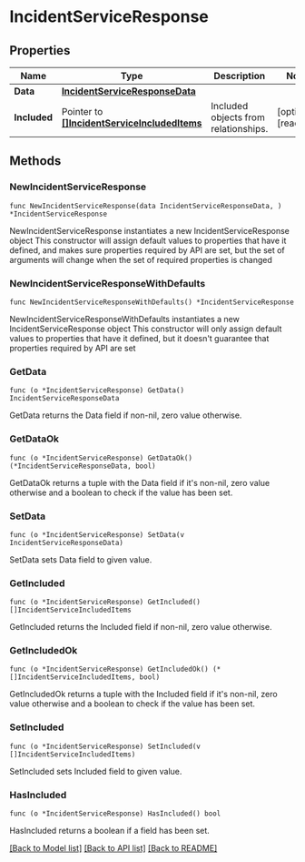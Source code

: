 # IncidentServiceResponse

## Properties

Name | Type | Description | Notes
---- | ---- | ----------- | ------
**Data** | [**IncidentServiceResponseData**](IncidentServiceResponseData.md) |  | 
**Included** | Pointer to [**[]IncidentServiceIncludedItems**](IncidentServiceIncludedItems.md) | Included objects from relationships. | [optional] [readonly] 

## Methods

### NewIncidentServiceResponse

`func NewIncidentServiceResponse(data IncidentServiceResponseData, ) *IncidentServiceResponse`

NewIncidentServiceResponse instantiates a new IncidentServiceResponse object
This constructor will assign default values to properties that have it defined,
and makes sure properties required by API are set, but the set of arguments
will change when the set of required properties is changed

### NewIncidentServiceResponseWithDefaults

`func NewIncidentServiceResponseWithDefaults() *IncidentServiceResponse`

NewIncidentServiceResponseWithDefaults instantiates a new IncidentServiceResponse object
This constructor will only assign default values to properties that have it defined,
but it doesn't guarantee that properties required by API are set

### GetData

`func (o *IncidentServiceResponse) GetData() IncidentServiceResponseData`

GetData returns the Data field if non-nil, zero value otherwise.

### GetDataOk

`func (o *IncidentServiceResponse) GetDataOk() (*IncidentServiceResponseData, bool)`

GetDataOk returns a tuple with the Data field if it's non-nil, zero value otherwise
and a boolean to check if the value has been set.

### SetData

`func (o *IncidentServiceResponse) SetData(v IncidentServiceResponseData)`

SetData sets Data field to given value.


### GetIncluded

`func (o *IncidentServiceResponse) GetIncluded() []IncidentServiceIncludedItems`

GetIncluded returns the Included field if non-nil, zero value otherwise.

### GetIncludedOk

`func (o *IncidentServiceResponse) GetIncludedOk() (*[]IncidentServiceIncludedItems, bool)`

GetIncludedOk returns a tuple with the Included field if it's non-nil, zero value otherwise
and a boolean to check if the value has been set.

### SetIncluded

`func (o *IncidentServiceResponse) SetIncluded(v []IncidentServiceIncludedItems)`

SetIncluded sets Included field to given value.

### HasIncluded

`func (o *IncidentServiceResponse) HasIncluded() bool`

HasIncluded returns a boolean if a field has been set.


[[Back to Model list]](../README.md#documentation-for-models) [[Back to API list]](../README.md#documentation-for-api-endpoints) [[Back to README]](../README.md)


